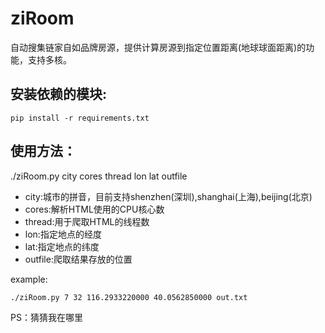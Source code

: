 # ziRoom

自动搜集链家自如品牌房源，提供计算房源到指定位置距离(地球球面距离)的功能，支持多核。

## 安装依赖的模块:

	pip install -r requirements.txt

## 使用方法：

./ziRoom.py city cores thread lon lat outfile

- city:城市的拼音，目前支持shenzhen(深圳),shanghai(上海),beijing(北京)
- cores:解析HTML使用的CPU核心数
- thread:用于爬取HTML的线程数
- lon:指定地点的经度
- lat:指定地点的纬度
- outfile:爬取结果存放的位置

example: 

	./ziRoom.py 7 32 116.2933220000 40.0562850000 out.txt

PS：猜猜我在哪里